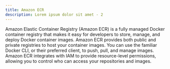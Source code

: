 ```yaml
---
title: Amazon ECR
description: Lorem ipsum dolor sit amet - 2
---
```


Amazon Elastic Container Registry (Amazon ECR) is a fully managed Docker container registry that makes it easy for developers to store, manage, and deploy Docker container images. Amazon ECR provides both public and private registries to host your container images. You can use the familiar Docker CLI, or their preferred client, to push, pull, and manage images. Amazon ECR integrates with IAM to provide resource-level permissions, allowing you to control who can access your repositories and images.

